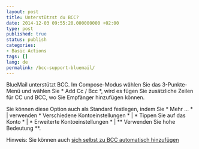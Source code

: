 ```yaml
---
layout: post
title: Unterstützst du BCC?
date: 2014-12-03 09:55:20.000000000 +02:00
type: post
published: true
status: publish
categories:
- Basic Actions
tags: []
lang: de
permalink: /bcc-support-bluemail/
---
```


BlueMail unterstützt BCC. Im Compose-Modus wählen Sie das 3-Punkte-Menü und wählen Sie * Add Cc / Bcc *, wird es fügen Sie zusätzliche Zeilen für CC und BCC, wo Sie Empfänger hinzufügen können.

Sie können diese Option auch als Standard festlegen, indem Sie * Mehr ... * \| verwenden * Verschiedene Kontoeinstellungen * \| * Tippen Sie auf das Konto * \| * Erweiterte Kontoeinstellungen * \| ** Verwenden Sie hohe Bedeutung **.

Hinweis: Sie können auch [sich selbst zu BCC automatisch hinzufügen](/myself-bcc-automatically/)
